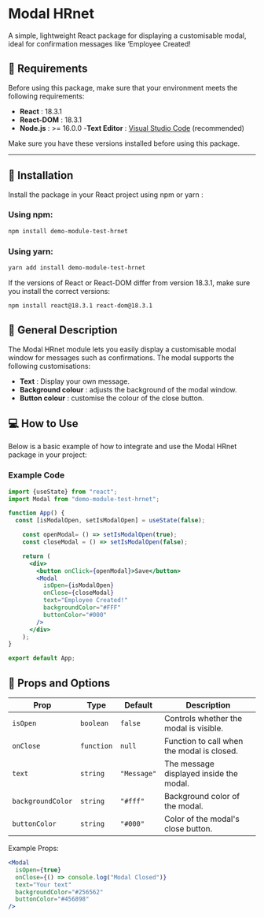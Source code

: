 # Modal HRnet

A simple, lightweight React package for displaying a customisable modal, ideal for confirmation messages like ‘Employee Created!

## 📰 Requirements

Before using this package, make sure that your environment meets the following requirements:

- **React** : 18.3.1
- **React-DOM** : 18.3.1
- **Node.js** : >= 16.0.0
-**Text Editor** : [Visual Studio Code](https://code.visualstudio.com/) (recommended)

Make sure you have these versions installed before using this package.

---

## 🚀 Installation

Install the package in your React project using npm or yarn :

### Using npm:
```bash
npm install demo-module-test-hrnet
```
### Using yarn:
```bash
yarn add install demo-module-test-hrnet
```
If the versions of React or React-DOM differ from version 18.3.1, make sure you install the correct versions:
```bash
npm install react@18.3.1 react-dom@18.3.1
```
## 📝 General Description

The Modal HRnet module lets you easily display a customisable modal window for messages such as confirmations. The modal supports the following customisations:

- **Text** : Display your own message.
- **Background colour** : adjusts the background of the modal window.
- **Button colour** : customise the colour of the close button.

## 💻 How to Use

Below is a basic example of how to integrate and use the Modal HRnet package in your project:

### Example Code

```jsx
import {useState} from "react";
import Modal from "demo-module-test-hrnet";

function App() {
  const [isModalOpen, setIsModalOpen] = useState(false);

    const openModal= () => setIsModalOpen(true);
    const closeModal = () => setIsModalOpen(false);

    return (
      <div>
        <button onClick={openModal}>Save</button>
        <Modal
          isOpen={isModalOpen}
          onClose={closeModal}
          text="Employee Created!"
          backgroundColor="#FFF"
          buttonColor="#000"
        />
      </div>
    );
}

export default App;
```

## 🧐 Props and Options

| Prop              | Type       | Default       | Description                                        |
|-------------------|------------|---------------|----------------------------------------------------|
| `isOpen`          | `boolean`  | `false`       | Controls whether the modal is visible.            |
| `onClose`         | `function` | `null`        | Function to call when the modal is closed.        |
| `text`            | `string`   | `"Message"`   | The message displayed inside the modal.           |
| `backgroundColor` | `string`   | `"#fff"`      | Background color of the modal.                    |
| `buttonColor`     | `string`   | `"#000"`      | Color of the modal's close button.                |

Example Props:
```jsx
<Modal
  isOpen={true}
  onClose={() => console.log("Modal Closed")}
  text="Your text"
  backgroundColor="#256562"
  buttonColor="#456898"
/>
```